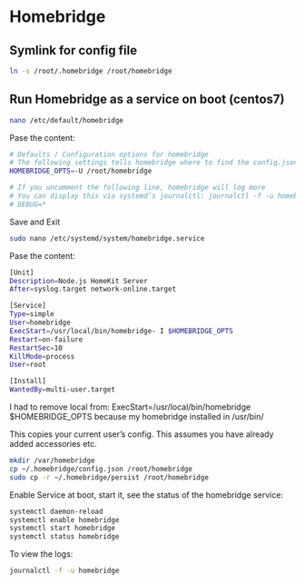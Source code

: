 # Homebridge

## Symlink for config file

```bash
ln -s /root/.homebridge /root/homebridge
```

## Run Homebridge as a service on boot (centos7)

```bash
nano /etc/default/homebridge
```

Pase the content:

```bash
# Defaults / Configuration options for homebridge
# The following settings tells homebridge where to find the config.json file and where to persist the data (i.e. pairing and others)
HOMEBRIDGE_OPTS=-U /root/homebridge

# If you uncomment the following line, homebridge will log more
# You can display this via systemd’s journalctl: journalctl -f -u homebridge
# DEBUG=*
```

Save and Exit

```bash
sudo nano /etc/systemd/system/homebridge.service
```

Pase the content:

```bash
[Unit]
Description=Node.js HomeKit Server
After=syslog.target network-online.target

[Service]
Type=simple
User=homebridge
ExecStart=/usr/local/bin/homebridge- I $HOMEBRIDGE_OPTS
Restart=on-failure
RestartSec=10
KillMode=process
User=root

[Install]
WantedBy=multi-user.target
```

I had to remove local from:  ExecStart=/usr/local/bin/homebridge $HOMEBRIDGE_OPTS  because my homebridge installed in /usr/bin/

This copies your current user’s config. This assumes you have already added accessories etc.

```bash
mkdir /var/homebridge
cp ~/.homebridge/config.json /root/homebridge
sudo cp -r ~/.homebridge/persist /root/homebridge

```

Enable Service at boot, start it, see the status of the homebridge service:

```bash
systemctl daemon-reload
systemctl enable homebridge
systemctl start homebridge
systemctl status homebridge
```

To view the logs:

```bash
journalctl -f -u homebridge
```
